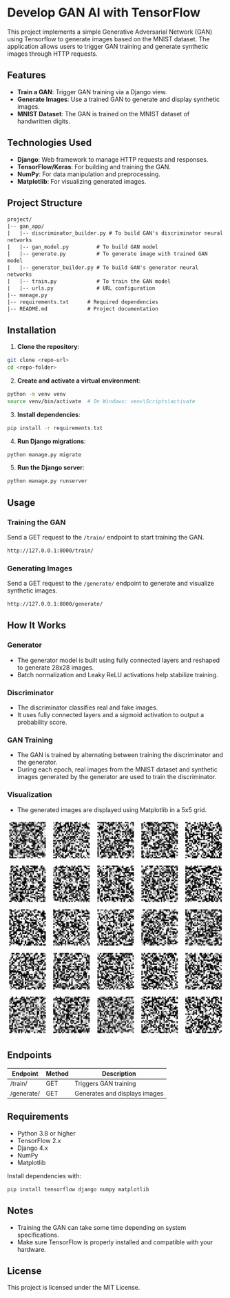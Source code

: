 Develop GAN AI with TensorFlow
============================================================

This project implements a simple Generative Adversarial Network (GAN) using Tensorflow to generate images based on the MNIST dataset. The application allows users to trigger GAN training and generate synthetic images through HTTP requests.

## Features
- **Train a GAN**: Trigger GAN training via a Django view.
- **Generate Images**: Use a trained GAN to generate and display synthetic images.
- **MNIST Dataset**: The GAN is trained on the MNIST dataset of handwritten digits.

## Technologies Used
- **Django**: Web framework to manage HTTP requests and responses.
- **TensorFlow/Keras**: For building and training the GAN.
- **NumPy**: For data manipulation and preprocessing.
- **Matplotlib**: For visualizing generated images.

## Project Structure
```
project/
|-- gan_app/
|   |-- discriminator_builder.py # To build GAN's discriminator neural networks
|   |-- gan_model.py         # To build GAN model
|   |-- generate.py          # To generate image with trained GAN model
|   |-- generator_builder.py # To build GAN's generator neural networks
|   |-- train.py             # To train the GAN model
|   |-- urls.py              # URL configuration
|-- manage.py
|-- requirements.txt      # Required dependencies
|-- README.md             # Project documentation
```

## Installation

1. **Clone the repository**:
```bash
git clone <repo-url>
cd <repo-folder>
```

2. **Create and activate a virtual environment**:
```bash
python -m venv venv
source venv/bin/activate  # On Windows: venv\Scripts\activate
```

3. **Install dependencies**:
```bash
pip install -r requirements.txt
```

4. **Run Django migrations**:
```bash
python manage.py migrate
```

5. **Run the Django server**:
```bash
python manage.py runserver
```

## Usage

### Training the GAN
Send a GET request to the `/train/` endpoint to start training the GAN.
```bash
http://127.0.0.1:8000/train/
```

### Generating Images
Send a GET request to the `/generate/` endpoint to generate and visualize synthetic images.
```bash
http://127.0.0.1:8000/generate/
```

## How It Works

### Generator
- The generator model is built using fully connected layers and reshaped to generate 28x28 images.
- Batch normalization and Leaky ReLU activations help stabilize training.

### Discriminator
- The discriminator classifies real and fake images.
- It uses fully connected layers and a sigmoid activation to output a probability score.

### GAN Training
- The GAN is trained by alternating between training the discriminator and the generator.
- During each epoch, real images from the MNIST dataset and synthetic images generated by the generator are used to train the discriminator.

### Visualization
- The generated images are displayed using Matplotlib in a 5x5 grid.

![Generated Images Sample](fan-images.PNG)

## Endpoints
| Endpoint  | Method | Description                       |
|-----------|--------|-----------------------------------|
| /train/   | GET    | Triggers GAN training             |
| /generate/| GET    | Generates and displays images     |

## Requirements
- Python 3.8 or higher
- TensorFlow 2.x
- Django 4.x
- NumPy
- Matplotlib

Install dependencies with:
```bash
pip install tensorflow django numpy matplotlib
```

## Notes
- Training the GAN can take some time depending on system specifications.
- Make sure TensorFlow is properly installed and compatible with your hardware.

## License
This project is licensed under the MIT License.

